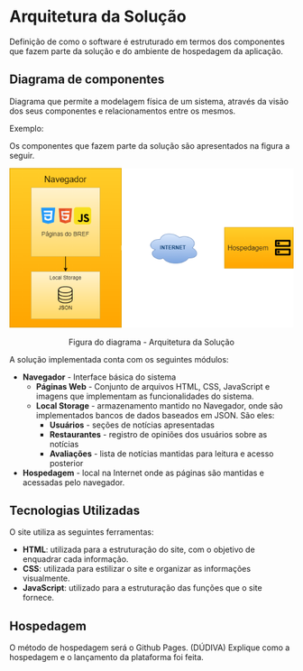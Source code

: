# Arquitetura da Solução


Definição de como o software é estruturado em termos dos componentes que fazem parte da solução e do ambiente de hospedagem da aplicação.

## Diagrama de componentes

Diagrama que permite a modelagem física de um sistema, através da visão dos seus componentes e relacionamentos entre os mesmos.

Exemplo: 

Os componentes que fazem parte da solução são apresentados na figura a seguir.

![Diagrama de Componentes](img/Diagram.drawio_1.png)
<center>Figura do diagrama - Arquitetura da Solução</center>

A solução implementada conta com os seguintes módulos:
- **Navegador** - Interface básica do sistema  
  - **Páginas Web** - Conjunto de arquivos HTML, CSS, JavaScript e imagens que implementam as funcionalidades do sistema.
   - **Local Storage** - armazenamento mantido no Navegador, onde são implementados bancos de dados baseados em JSON. São eles: 
     - **Usuários** - seções de notícias apresentadas 
     - **Restaurantes** - registro de opiniões dos usuários sobre as notícias
     - **Avaliações** - lista de notícias mantidas para leitura e acesso posterior
 - **Hospedagem** - local na Internet onde as páginas são mantidas e acessadas pelo navegador. 

## Tecnologias Utilizadas

O site utiliza as seguintes ferramentas:

- **HTML**: utilizada para a estruturação do site, com o objetivo de enquadrar cada informação.
- **CSS**: utilizada para estilizar o site e organizar as informações visualmente.
- **JavaScript**: utilizado para a estruturação das funções que o site fornece.

## Hospedagem

O método de hospedagem será o Github Pages. (DÚDIVA) 
Explique como a hospedagem e o lançamento da plataforma foi feita.

